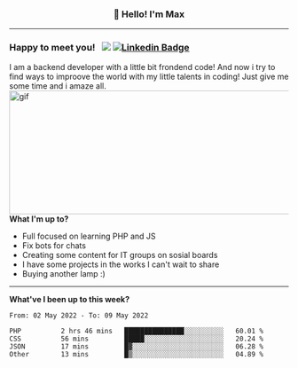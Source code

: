### <p align="center">👋 Hello! I'm Max</p>

--------

### Happy to meet you! &nbsp; ![](https://komarev.com/ghpvc/?username=romartiny) [![Linkedin Badge](https://img.shields.io/badge/-LinkedIn-0e76a8?style=flat-square&logo=Linkedin&logoColor=white)](https://www.linkedin.com/in/romartiny/)

I am a backend developer with a little bit frondend code! And now i try to find ways to improove the world with my little talents in coding! Just give me some time and i amaze all.
<img align="right" alt="gif" src="https://64.media.tumblr.com/e1c5da7500447ac51ab1661819d6f4b2/1a4296433cef4166-8b/s1280x1920/b8361cd88301da5372f86efff22d950c16dbed9b.gif" width="530" height="223" />

**What I'm up to?**

- Full focused on learning PHP and JS
- Fix bots for chats
- Creating some content for IT groups on sosial boards
- I have some projects in the works I can't wait to share
- Buying another lamp :) 

-------

**What've I been up to this week?** 

<!--START_SECTION:waka-->

```text
From: 02 May 2022 - To: 09 May 2022

PHP          2 hrs 46 mins   ███████████████░░░░░░░░░░   60.01 %
CSS          56 mins         █████░░░░░░░░░░░░░░░░░░░░   20.24 %
JSON         17 mins         █▓░░░░░░░░░░░░░░░░░░░░░░░   06.28 %
Other        13 mins         █▒░░░░░░░░░░░░░░░░░░░░░░░   04.89 %
```

<!--END_SECTION:waka-->
